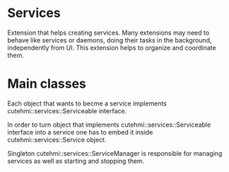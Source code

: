 # Services

Extension that helps creating services. Many extensions may need to behave like services or daemons, doing their tasks in the
background, independently from UI. This extension helps to organize and coordinate them.

# Main classes

Each object that wants to becme a service implements cutehmi::services::Serviceable interface.

In order to turn object that implements cutehmi::services::Serviceable interface into a service one has to embed it inside
cutehmi::services::Service object.

Singleton cutehmi::services::ServiceManager is responsible for managing services as well as starting and stopping them.

